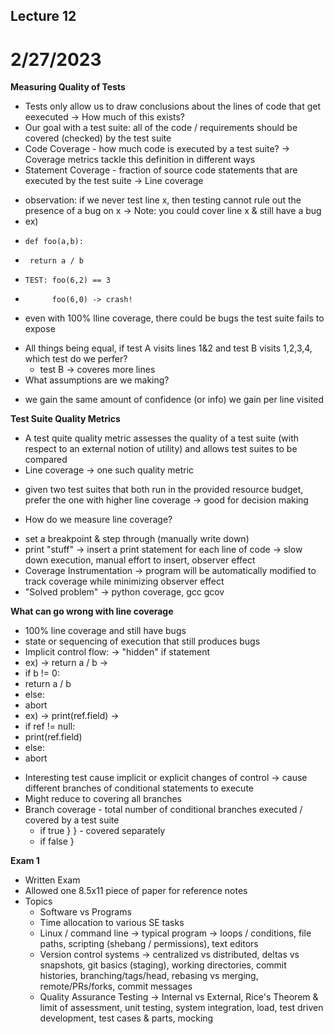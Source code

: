 ## Lecture 12
# 2/27/2023

**Measuring Quality of Tests**
* Tests only allow us to draw conclusions about the lines of code that get eexecuted
  -> How much of this exists?
* Our goal with a test suite: all of the code / requirements should be covered (checked) by the test suite
* Code Coverage - how much code is executed by a test suite?
  -> Coverage metrics tackle this definition in different ways
* Statement Coverage - fraction of source code statements that are executed by the test suite
  -> Line coverage
 - observation: if we never test line x, then testing cannot rule out the presence of a bug on x
  -> Note: you could cover line x & still have a bug
 - ex) 
 -     def foo(a,b):
 -      return a / b
 -     TEST: foo(6,2) == 3
 -           foo(6,0) -> crash!
 - even with 100% lline coverage, there could be bugs the test suite fails to expose
* All things being equal, if test A visits lines 1&2 and test B visits 1,2,3,4,
  which test do we perfer?
    - test B -> coveres more lines
* What assumptions are we making?
 - we gain the same amount of confidence (or info) we gain per line visited
 
**Test Suite Quality Metrics**
* A test quite quality metric assesses the quality of a test suite (with respect to an external notion of utility) and allows test suites to be compared
* Line coverage -> one such quality metric
 - given two test suites that both run in the provided resource budget, prefer the one with higher line coverage
  -> good for decision making
* How do we measure line coverage?
 - set a breakpoint & step through (manually write down)
 - print "stuff" -> insert a print statement for each line of code
  -> slow down execution, manual effort to insert, observer effect
 - Coverage Instrumentation -> program will be automatically modified to track coverage while minimizing observer effect
 - "Solved problem" -> python coverage, gcc gcov

**What can go wrong with line coverage**
 - 100% line coverage and still have bugs
 - state or sequencing of execution that still produces bugs
 - Implicit control flow: -> "hidden" if statement
  - ex) -> return a / b -> 
  - if b != 0:
  -   return a / b
  - else:
  -   abort
  - ex) -> print(ref.field) -> 
  - if ref != null:
  -   print(ref.field)
  - else:
  -   abort
* Interesting test cause implicit or explicit changes of control
  -> cause different branches of conditional statements to execute
* Might reduce to covering all branches
* Branch coverage - total number of conditional branches executed / covered by a test suite
  - if true   }
              } - covered separately
  - if false  }

**Exam 1**
* Written Exam
* Allowed one 8.5x11 piece of paper for reference notes
* Topics
  - Software vs Programs
  - Time allocation to various SE tasks
  - Linux / command line -> typical program
    -> loops / conditions, file paths, scripting (shebang / permissions), text editors
  - Version control systems
    -> centralized vs distributed, deltas vs snapshots, git basics (staging), working directories, 
    commit histories, branching/tags/head, rebasing vs merging, remote/PRs/forks, commit messages
  - Quality Assurance Testing
    -> Internal vs External, Rice's Theorem & limit of assessment, unit testing, system integration, 
    load, test driven development, test cases & parts, mocking

